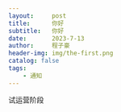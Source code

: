 ```yaml
---
layout:     post
title:      你好
subtitle:   你好
date:       2023-7-13
author:     程子豪
header-img: img/the-first.png
catalog: false
tags:
    - 通知
---
```



试运营阶段
